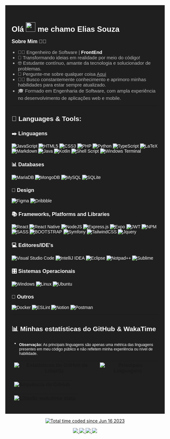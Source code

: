 <div style="background-color: #1f1f1f; padding: 20px; font-family: Arial, sans-serif; color: #fff;">

  <h1 style="font-size: 24px; font-weight: bold;">Olá <img src="https://raw.githubusercontent.com/MartinHeinz/MartinHeinz/master/wave.gif" width="30px"> me chamo Elias Souza</h1>

  <p style="font-size: 16px; font-weight: bold;">Sobre Mim 👨‍💻</p>
  
  <ul style="font-size: 15px; list-style-type: disc; padding-left: 20px; color: #b8b8b8; ">
      <li>👨‍💻 Engenheiro de Software | <b style="color: white;">FrontEnd</b></li>
      <li>📜 Transformando ideias em realidade por meio do código!</li>
      <li>🤓 Estudante contínuo, amante da tecnologia e solucionador de problemas.</li>
      <li>💬 Pergunte-me sobre qualquer coisa <a href="https://github.com/liliassz/liliassz/issues" style="color: #aaa;">Aqui</a></li>
      <li>👨‍🎓 Busco constantemente conhecimento e aprimoro minhas habilidades para estar sempre atualizado.</li>
      <li>🎓 Formado em Engenharia de Software, com ampla experiência no desenvolvimento de aplicações web e mobile.</li>
   </ul>

<hr>

## 🚀 Languages & Tools:

### ✒️ Linguagens
![JavaScript](https://img.shields.io/badge/javascript-%23323330.svg?style=for-the-badge&logo=javascript&logoColor=%23F7DF1E)
![HTML5](https://img.shields.io/badge/html5-%23E34F26.svg?style=for-the-badge&logo=html5&logoColor=white)
![CSS3](https://img.shields.io/badge/css3-%231572B6.svg?style=for-the-badge&logo=css3&logoColor=white)
![PHP](https://img.shields.io/badge/php-%23777BB4.svg?style=for-the-badge&logo=php&logoColor=white)
![Python](https://img.shields.io/badge/python-3670A0?style=for-the-badge&logo=python&logoColor=ffdd54)
![TypeScript](https://img.shields.io/badge/typescript-%23007ACC.svg?style=for-the-badge&logo=typescript&logoColor=white)
![LaTeX](https://img.shields.io/badge/latex-%23008080.svg?style=for-the-badge&logo=latex&logoColor=white)
![Markdown](https://img.shields.io/badge/markdown-%23000000.svg?style=for-the-badge&logo=markdown&logoColor=white)
![Java](https://img.shields.io/badge/Java-ED8B00?style=for-the-badge&logo=openjdk&logoColor=white)
![Kotlin](https://img.shields.io/badge/Kotlin-0095D5?&style=for-the-badge&logo=kotlin&logoColor=white)
![Shell Script](https://img.shields.io/badge/shell_script-%23121011.svg?style=for-the-badge&logo=gnu-bash&logoColor=white)
![Windows Terminal](https://img.shields.io/badge/Windows%20Terminal-%234D4D4D.svg?style=for-the-badge&logo=windows-terminal&logoColor=white)
### 📊 Databases
![MariaDB](https://img.shields.io/badge/MariaDB-003545?style=for-the-badge&logo=mariadb&logoColor=white)
![MongoDB](https://img.shields.io/badge/MongoDB-%234ea94b.svg?style=for-the-badge&logo=mongodb&logoColor=white)
![MySQL](https://img.shields.io/badge/mysql-%2300f.svg?style=for-the-badge&logo=mysql&logoColor=white)
![SQLite](https://img.shields.io/badge/sqlite-%2307405e.svg?style=for-the-badge&logo=sqlite&logoColor=white)
### 🎨 Design
![Figma](https://img.shields.io/badge/figma-%23F24E1E.svg?style=for-the-badge&logo=figma&logoColor=white)
![Dribbble](https://img.shields.io/badge/Dribbble-EA4C89?style=for-the-badge&logo=dribbble&logoColor=white)
### 📚 Frameworks, Platforms and Libraries
![React](https://img.shields.io/badge/react-%2320232a.svg?style=for-the-badge&logo=react&logoColor=%2361DAFB)
![React Native](https://img.shields.io/badge/react_native-%2320232a.svg?style=for-the-badge&logo=react&logoColor=%2361DAFB)
![NodeJS](https://img.shields.io/badge/node.js-6DA55F?style=for-the-badge&logo=node.js&logoColor=white)
![Express.js](https://img.shields.io/badge/express.js-%23404d59.svg?style=for-the-badge&logo=express&logoColor=%2361DAFB)
![Expo](https://img.shields.io/badge/expo-1C1E24?style=for-the-badge&logo=expo&logoColor=#D04A37)
![JWT](https://img.shields.io/badge/JWT-black?style=for-the-badge&logo=JSON%20web%20tokens)
![NPM](https://img.shields.io/badge/NPM-%23000000.svg?style=for-the-badge&logo=npm&logoColor=white)
![SASS](https://img.shields.io/badge/SASS-hotpink.svg?style=for-the-badge&logo=SASS&logoColor=white)
![BOOTSTRAP](https://img.shields.io/badge/Bootstrap-563D7C?style=for-the-badge&logo=bootstrap&logoColor=white)
![Symfony](https://img.shields.io/badge/symfony-%23000000.svg?style=for-the-badge&logo=symfony&logoColor=white)
![TailwindCSS](https://img.shields.io/badge/tailwindcss-%2338B2AC.svg?style=for-the-badge&logo=tailwind-css&logoColor=white)
![Jquery](https://img.shields.io/badge/jQuery-0769AD?style=for-the-badge&logo=jquery&logoColor=white)
### 💻 Editores/IDE's
![Visual Studio Code](https://img.shields.io/badge/Visual%20Studio%20Code-0078d7.svg?style=for-the-badge&logo=visual-studio-code&logoColor=white)
![IntelliJ IDEA](https://img.shields.io/badge/IntelliJ_IDEA-000000.svg?style=for-the-badge&logo=intellij-idea&logoColor=white)
![Eclipse](https://img.shields.io/badge/Eclipse-2C2255?style=for-the-badge&logo=eclipse&logoColor=white)
![Notpad++](https://img.shields.io/badge/Notepad++-90E59A.svg?style=for-the-badge&logo=notepad%2B%2B&logoColor=black)
![Sublime](https://img.shields.io/badge/sublime_text-%23575757.svg?&style=for-the-badge&logo=sublime-text&logoColor=important)
### 🎛️ Sistemas Operacionais
![Windows](https://img.shields.io/badge/Windows-0078D6?style=for-the-badge&logo=windows&logoColor=white)
![Linux](https://img.shields.io/badge/Linux-FCC624?style=for-the-badge&logo=linux&logoColor=black)
![Ubuntu](https://img.shields.io/badge/Ubuntu-E95420?style=for-the-badge&logo=ubuntu&logoColor=white)
### 🥅 Outros
![Docker](https://img.shields.io/badge/docker-%230db7ed.svg?style=for-the-badge&logo=docker&logoColor=white)
![ESLint](https://img.shields.io/badge/ESLint-4B3263?style=for-the-badge&logo=eslint&logoColor=white)
![Notion](https://img.shields.io/badge/Notion-%23000000.svg?style=for-the-badge&logo=notion&logoColor=white)
![Postman](https://img.shields.io/badge/Postman-FF6C37?style=for-the-badge&logo=postman&logoColor=white)

<hr>

## 📊 Minhas estatísticas do GitHub & WakaTime

- <sub style="font-size: 12px;"><b>Observação:</b> As principais linguagens são apenas uma métrica das linguagens presentes em meu código público e não refletem minha experiência ou nível de habilidade.</sub>

| ![Estatísticas do GitHub de LiliasSz](https://github-readme-stats.vercel.app/api?username=liliassz&show_icons=true&theme=tokyonight&hide=contribs) | ![Principais Linguagens](https://github-readme-stats.vercel.app/api/top-langs/?username=liliassz&layout=donut&theme=tokyonight&langs_count=5&title=Principais%20Linguagens) |  
| :-------------: | :-------------: |
  
![Sequência de GitHub](https://github-readme-streak-stats.herokuapp.com?user=liliassz&theme=tokyonight&dates=05DD3C) |
| :-------------: |

| [![LiliasSz wakatime stats](https://github-readme-stats.vercel.app/api/wakatime?username=liliassz&theme=tokyonight)](https://github.com/anuraghazra/github-readme-stats) |  
| :-------------: |

</div>

<p align="center">
  <a href="https://wakatime.com/@f815edeb-5b97-4d5d-9e59-47404d60a6d9"><img src="https://wakatime.com/badge/user/f815edeb-5b97-4d5d-9e59-47404d60a6d9.svg" alt="Total time coded since Jun 16 2023" />
  </a>
</p>


  <p align="center">
    <a href="https://github.com/liliassz">
      <img src="http://github-profile-summary-cards.vercel.app/api/cards/profile-details?username=liliassz&theme=transpareny" />
    </a>
    <a href="https://github.com/liliassz">
      <img src="https://github-readme-streak-stats.herokuapp.com/?user=liliassz&hide_border=true&card_width=338&theme=transparent" />
    </a>
    <a href="https://github.com/liliassz">
      <img src="http://github-profile-summary-cards.vercel.app/api/cards/stats?username=liliassz&theme=transparent" />
    </a>
    <a href="https://github.com/liliassz">
      <img src="https://github-readme-stats.vercel.app/api/wakatime?username=liliassz&theme=transparent&hide_border=true" />
    </a>
  </p>